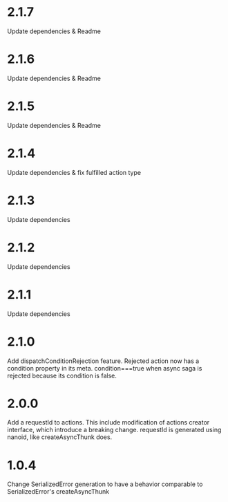 # 2.1.7
Update dependencies & Readme

# 2.1.6
Update dependencies & Readme

# 2.1.5
Update dependencies & Readme

# 2.1.4
Update dependencies & fix fulfilled action type

# 2.1.3
Update dependencies

# 2.1.2
Update dependencies

# 2.1.1
Update dependencies

# 2.1.0
Add dispatchConditionRejection feature. Rejected action now has a condition property in its meta. condition===true
when async saga is rejected because its condition is false. 

# 2.0.0
Add a requestId to actions. This include modification of actions creator interface, which introduce a breaking change.
requestId is generated using nanoid, like createAsyncThunk does.

# 1.0.4
Change SerializedError generation to have a behavior comparable to SerializedError's createAsyncThunk 
